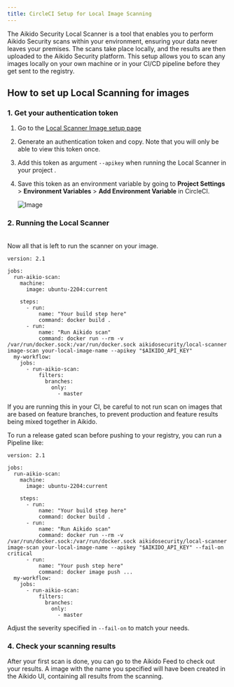```yaml
---
title: CircleCI Setup for Local Image Scanning
---
```



The Aikido Security Local Scanner is a tool that enables you to perform Aikido Security scans within your environment, ensuring your data never leaves your premises. The scans take place locally, and the results are then uploaded to the Aikido Security platform. This setup allows you to scan any images locally on your own machine or in your CI/CD pipeline before they get sent to the registry.

## How to set up Local Scanning for images

### 1. Get your authentication token

1. Go to the [Local Scanner Image setup page](https://app.aikido.dev/settings/container-image-registry/add/localscan)
2. Generate an authentication token and copy. Note that you will only be able to view this token once.
3. Add this token as argument `--apikey` when running the Local Scanner in your project .
4. Save this token as an environment variable by going to **Project Settings** &gt; **Environment Variables** &gt; **Add Environment Variable** in CircleCI.

   ![Image](https://ucarecdn.com/70f72704-1cc5-4c32-86dc-dc893fc3076a/)

### 2. Running the Local Scanner

​\
Now all that is left to run the scanner on your image.

```
version: 2.1

jobs:
  run-aikio-scan:
    machine:
      image: ubuntu-2204:current

    steps:
      - run:
          name: "Your build step here"
          command: docker build .
      - run:
          name: "Run Aikido scan"
          command: docker run --rm -v /var/run/docker.sock:/var/run/docker.sock aikidosecurity/local-scanner image-scan your-local-image-name --apikey "$AIKIDO_API_KEY"
  my-workflow:
    jobs:
      - run-aikio-scan:
          filters:
            branches:
              only:
                - master
```

If you are running this in your CI, be careful to not run scan on images that are based on feature branches, to prevent production and feature results being mixed together in Aikido.

To run a release gated scan before pushing to your registry, you can run a Pipeline like:

```
version: 2.1

jobs:
  run-aikio-scan:
    machine:
      image: ubuntu-2204:current

    steps:
      - run:
          name: "Your build step here"
          command: docker build .
      - run:
          name: "Run Aikido scan"
          command: docker run --rm -v /var/run/docker.sock:/var/run/docker.sock aikidosecurity/local-scanner image-scan your-local-image-name --apikey "$AIKIDO_API_KEY" --fail-on critical
      - run:
          name: "Your push step here"
          command: docker image push ...
  my-workflow:
    jobs:
      - run-aikio-scan:
          filters:
            branches:
              only:
                - master
```

Adjust the severity specified in `--fail-on` to match your needs.

### 4. Check your scanning results

After your first scan is done, you can go to the Aikido Feed to check out your results. A image with the name you specified will have been created in the Aikido UI, containing all results from the scanning.